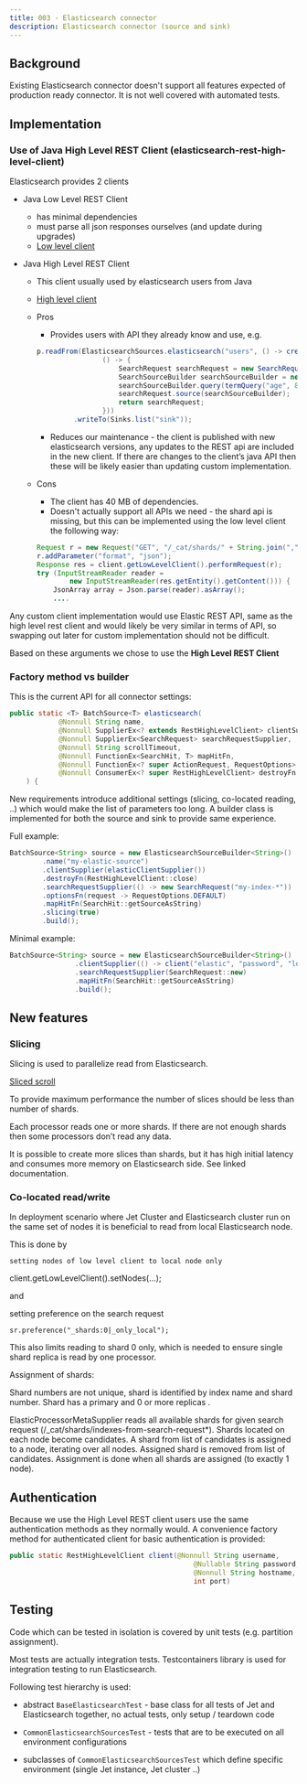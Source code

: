```yaml
---
title: 003 - Elasticsearch connector
description: Elasticsearch connector (source and sink)
---
```


## Background

Existing Elasticsearch connector doesn't support all features expected
of production ready connector.
It is not well covered with automated tests.

## Implementation

### Use of Java High Level REST Client (elasticsearch-rest-high-level-client)

Elasticsearch provides 2 clients

- Java Low Level REST Client
  - has minimal dependencies
  - must parse all json responses ourselves (and update during
  upgrades)
  - [Low level client](https://www.elastic.co/guide/en/elasticsearch/client/java-rest/current/java-rest-low.html)

- Java High Level REST Client
  - This client usually used by elasticsearch users from Java
  - [High level client](https://www.elastic.co/guide/en/elasticsearch/client/java-rest/current/java-rest-high.html)
  
  - Pros
    - Provides users with API they already know and use, e.g.
    ```java
    p.readFrom(ElasticsearchSources.elasticsearch("users", () -> createClient(containerAddress),
                    () -> {
                        SearchRequest searchRequest = new SearchRequest("users");
                        SearchSourceBuilder searchSourceBuilder = new SearchSourceBuilder();
                        searchSourceBuilder.query(termQuery("age", 8));
                        searchRequest.source(searchSourceBuilder);
                        return searchRequest;
                    }))
             .writeTo(Sinks.list("sink"));
    ```

    - Reduces our maintenance - the client is published with new
    elasticsearch versions, any updates to the REST api are
    included in the new client.
    If there are changes to the client’s java API then these will
    be likely easier than updating custom implementation.

  - Cons
    - The client has 40 MB of dependencies.
    - Doesn't actually support all APIs we need - the shard api
    is missing, but this can be implemented using the low level
    client the following way:

    ```java
    Request r = new Request("GET", "/_cat/shards/" + String.join(",", sr.indices()));
    r.addParameter("format", "json");
    Response res = client.getLowLevelClient().performRequest(r);
    try (InputStreamReader reader =
            new InputStreamReader(res.getEntity().getContent())) {
        JsonArray array = Json.parse(reader).asArray();
        ....
    ```

Any custom client implementation would use Elastic REST API, same
 as the high level rest client and would likely be very similar in
 terms of API, so swapping out later for custom implementation
 should not be difficult.

Based on these arguments we chose to use the **High Level REST Client**

### Factory method vs builder

This is the current API for all connector settings:

```java
public static <T> BatchSource<T> elasticsearch(
            @Nonnull String name,
            @Nonnull SupplierEx<? extends RestHighLevelClient> clientSupplier,
            @Nonnull SupplierEx<SearchRequest> searchRequestSupplier,
            @Nonnull String scrollTimeout,
            @Nonnull FunctionEx<SearchHit, T> mapHitFn,
            @Nonnull FunctionEx<? super ActionRequest, RequestOptions> optionsFn,
            @Nonnull ConsumerEx<? super RestHighLevelClient> destroyFn
    ) {
```

New requirements introduce additional settings (slicing, co-located
 reading, ..) which would make the list of parameters too long.
 A builder class is implemented for both the source and sink to provide
 same experience.

Full example:

```java
BatchSource<String> source = new ElasticsearchSourceBuilder<String>()
        .name("my-elastic-source")
        .clientSupplier(elasticClientSupplier())
        .destroyFn(RestHighLevelClient::close)
        .searchRequestSupplier(() -> new SearchRequest("my-index-*"))
        .optionsFn(request -> RequestOptions.DEFAULT)
        .mapHitFn(SearchHit::getSourceAsString)
        .slicing(true)
        .build();
```

Minimal example:

```java
BatchSource<String> source = new ElasticsearchSourceBuilder<String>()
                .clientSupplier(() -> client("elastic", "password", "localhost", 9200))
                .searchRequestSupplier(SearchRequest::new)
                .mapHitFn(SearchHit::getSourceAsString)
                .build();
```

## New features

### Slicing

Slicing is used to parallelize read from Elasticsearch.

[Sliced scroll](https://www.elastic.co/guide/en/elasticsearch/reference/current/search-request-body.html#sliced-scroll)

To provide maximum performance the number of slices should be less than
 number of shards.

Each processor reads one or more shards.
If there are not enough shards then some processors don’t read any data.

It is possible to create more slices than shards, but it has high
initial latency and consumes more memory on Elasticsearch side.
See linked documentation.

### Co-located read/write

In deployment scenario where Jet Cluster and Elasticsearch cluster run
on the same set of nodes it is beneficial to read from local
Elasticsearch node.

This is done by

    setting nodes of low level client to local node only

client.getLowLevelClient().setNodes(...);

and

setting preference on the search request

    sr.preference("_shards:0|_only_local");

This also limits reading to shard 0 only, which is needed to ensure
single shard replica is read by one processor.

Assignment of shards:

Shard numbers are not unique, shard is identified by index name and
shard number. Shard has a primary and 0 or more replicas .

ElasticProcessorMetaSupplier reads all available shards for given
search request (/_cat/shards/indexes-from-search-request*).
Shards located on each node become candidates.
A shard from list of candidates is assigned to a node, iterating
over all nodes. Assigned shard is removed from list of candidates.
Assignment is done when all shards are assigned (to exactly 1 node).

## Authentication

Because we use the High Level REST client users use the same
authentication methods as they normally would.
A convenience factory method for authenticated client for basic
authentication is provided:

```java
public static RestHighLevelClient client(@Nonnull String username,
                                             @Nullable String password,
                                             @Nonnull String hostname,
                                             int port)
```

## Testing

Code which can be tested in isolation is covered by unit tests (e.g.
partition assignment).

Most tests are actually integration tests.
Testcontainers library is used for integration testing to run
Elasticsearch.

Following test hierarchy is used:

- abstract `BaseElasticsearchTest` - base class for all tests of Jet
  and Elasticsearch together,
  no actual tests, only setup / teardown code

- `CommonElasticsearchSourcesTest` - tests that are to be executed on
  all environment configurations

- subclasses of `CommonElasticsearchSourcesTest` which define specific
  environment (single Jet instance, Jet cluster ..)
